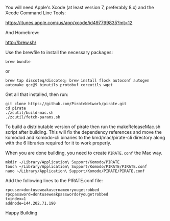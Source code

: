 
You will need Apple's Xcode (at least version 7, preferably 8.x) and the Xcode Command Line Tools:

https://itunes.apple.com/us/app/xcode/id497799835?mt=12

And Homebrew:

http://brew.sh/

Use the brewfile to install the necessary packages:

```shell
brew bundle
```

or

```shell
brew tap discoteq/discoteq; brew install flock autoconf autogen automake gcc@9 binutils protobuf coreutils wget
```

Get all that installed, then run:

```shell
git clone https://github.com/PirateNetwork/pirate.git
cd pirate
./zcutil/build-mac.sh
./zcutil/fetch-params.sh
```

To build a distributable version of pirate then run the makeReleaseMac.sh script after building. This will fix the dependency references and move the komodod and komodo-cli binaries to the kmd/mac/pirate-cli directory along with the 6 libraries required for it to work properly.

When you are done building, you need to create `PIRATE.conf` the Mac way.

```shell
mkdir ~/Library/Application\ Support/Komodo/PIRATE
touch ~/Library/Application\ Support/Komodo/PIRATE/PIRATE.conf
nano ~/Library/Application\ Support/Komodo/PIRATE/PIRATE.conf
```

Add the following lines to the PIRATE.conf file:

```shell
rpcuser=dontuseweakusernameoryougetrobbed
rpcpassword=dontuseweakpasswordoryougetrobbed
txindex=1
addnode=144.202.71.190
```

Happy Building
